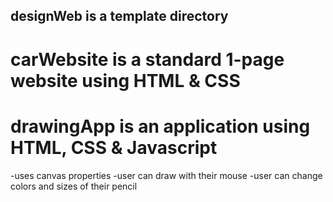 ## designWeb is a template directory 

# carWebsite is a standard 1-page website using HTML & CSS 

# drawingApp is an application using HTML, CSS & Javascript 
  -uses canvas properties
  -user can draw with their mouse
  -user can change colors and sizes of their pencil  

